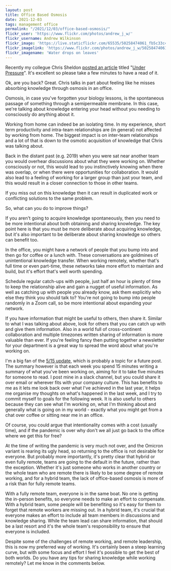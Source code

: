 ```yaml
---
layout: post
title: Office Based Osmosis
date: 2021-12-03
tags: management office
permalink: "/2021/12/03/office-based-osmosis/"
flickr_user: 'https://www.flickr.com/photos/andrew_j_w/'
flickr_username: Andrew Wilkinson
flickr_image: 'https://live.staticflickr.com/65535/50258474061_fb5c33c494.jpg'
flickr_imagelink: 'https://www.flickr.com/photos/andrew_j_w/50258474061/'
flickr_imagename: 'Water drops on leaves'
---
```

Recently my collegue Chris Sheldon [posted an article](https://medium.com/@chris.sheldon/under-pressure-3d64147e110e) titled
"[Under Pressure](https://medium.com/@chris.sheldon/under-pressure-3d64147e110e)". It's excellent so please take a few minutes
to have a read of it.

Ok, are you back? Great. Chris talks in part about feeling like he misses absorbing knowledge through osmosis in an office.

Osmosis, in case you've forgotten your biology lessons, is the spontaneous passage of something through a semipermeable
membrane. In this case, we're talking about knowledge entering your head without you needing to consciously do anything
about it.

Working from home can indeed be an isolating time. In my experience, short term productivity
and intra-team relationships are (in general) not affected by working from home. The biggest impact is on inter-team
relationships and a lot of that is down to the osmotic acquisition of knowledge that Chris was talking about.

Back in the distant past (e.g. 2019) when you were sat near another team you would overhear discussions about what
they were working on. Whether consciously or not, this would lead to you instinctively knowing when there was overlap, or
when there were opportunities for collaboration. It would also lead to a feeling of working for a larger group than
just your team, and this would result in a closer connection to those in other teams.

If you miss out on this knowledge then it can result in duplicated work or conflicting solutions to the same problem.

So, what can you do to improve things?

If you aren't going to acquire knowledge spontaneously, then you need to be more intentional about both obtaining and
sharing knowledge. The key point here is that you must be more deliberate about acquiring knowledge, but it's also important
to be deliberate about sharing knowledge so others can benefit too.

In the office, you might have a network of people that you bump into and then go for coffee or a lunch with. These conversations
are goldmines of unintentional knowledge transfer. When working remotely, whether that's full time or even part-time, these
networks take more effort to maintain and build, but it's effort that's well worth spending.

Schedule regular catch-ups with people, just half an hour is plenty of time to keep the relationship alive and gain a
nugget of useful information. As well as catching up with people you already know, ask them explicitly who else they
think you should talk to? You're not going to bump into people randomly in a Zoom call, so be more intentional about
expanding your network.

If you have information that might be useful to others, then share it. Similar to what I was talking about above,
look for others that you can catch up with and give them information. Also in a world full of cross-continent collaboration
and multiple timezones written sharing of information is more valuable than ever. If you're feeling fancy then putting
together a newsletter for your department is a great way to spread the word about what you're working on.

I'm a big fan of the [5/15 update](https://lethain.com/weekly-updates/), which is probably a topic for a future post.
The summary however is that each week you spend 15 minutes writing a summary of what you've been working on, aiming for it to take
five minutes for someone to read. I post mine in a slack channel, but you could share it over email or wherever fits with your
company culture. This has benefits to me as it lets me look back over what I've achieved in the last year, it helps me organise
my thoughts on what's happened in the last week, and I try to commit myself to goals for the following week. It is also useful to
others because they can see what I'm working on, what I'm thinking about and generally what is going on in my world - exactly
what you might get from a chat over coffee or sitting near me in an office.

Of course, you could argue that intentionality comes with a cost (usually time), and if the pandemic is over why don't we all just
go back to the office where we get this for free?

At the time of writing the pandemic is very much not over, and the Omicron variant is rearing its ugly head, so returning to
the office is not desirable for everyone. But probably more importantly, it's pretty clear that hybrid or even fully remote,
teams are going to the default in the future, rather than the exception. Whether it's just someone who works in another country
or the whole team who are remote there is likely to be some degree of remote working, and for a hybrid team, the lack of
office-based osmosis is more of a risk than for fully remote teams.

With a fully remote team, everyone is in the same boat. No one is getting the in-person benefits, so everyone needs to make an
effort to compensate. With a hybrid team, some people will be benefiting so it's easy for them to forget that remote workers
are missing out. In a hybrid team, it's crucial that everyone makes an effort to include all team members in discussions and
knowledge sharing. While the team lead can share information, that should be a last resort and it's the whole team's
responsibility to ensure that everyone is included.

Despite some of the challenges of remote working, and remote leadership, this is now my preferred way of working. It's certainly
been a steep learning curve, but with some focus and effort I feel it's possible to get the best of both worlds. Do you have any
tips for sharing knowledge while working remotely? Let me know in the comments below.
